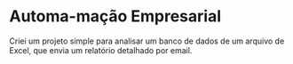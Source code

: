 # Automa-mação Empresarial

Criei um projeto  simple para analisar um banco de dados de um arquivo de Excel, que envia  um relatório detalhado por email.
